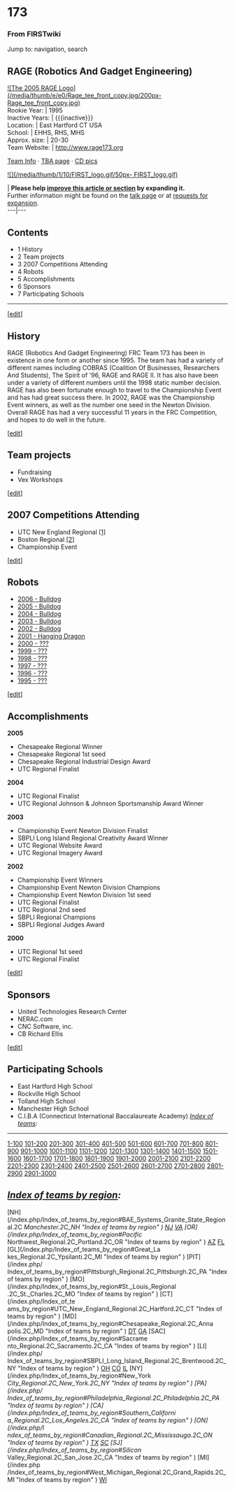 # 173

### From FIRSTwiki

Jump to: navigation, search

RAGE (Robotics And Gadget Engineering)  
---  
[![The 2005 RAGE Logo](/media/thumb/e/e0/Rage_tee_front_copy.jpg/200px-
Rage_tee_front_copy.jpg)](/index.php/Image:Rage_tee_front_copy.jpg "The 2005
RAGE Logo" )  
Rookie Year: | 1995  
Inactive Years: | {{{inactive}}}  
Location: | East Hartford CT USA  
School: | EHHS, RHS, MHS  
Approx. size: | 20-30  
Team Website: | <http://www.rage173.org>  
  
[Team Info](http://frclinks.appspot.com/t/173
"http://frclinks.appspot.com/t/173" ) · [TBA
page](http://www.thebluealliance.net/tbatv/team.php?team=173
"http://www.thebluealliance.net/tbatv/team.php?team=173" ) · [CD
pics](http://www.chiefdelphi.com/media/photos/tags/frc173
"http://www.chiefdelphi.com/media/photos/tags/frc173" )  
  
[![](/media/thumb/1/10/FIRST_logo.gif/50px-
FIRST_logo.gif)](/index.php/Image:FIRST_logo.gif "" )

| **Please help [improve this article or
section](http://www.firstwiki.net/index.php?title=173&action=edit
"http://www.firstwiki.net/index.php?title=173&action=edit" ) by expanding
it.**  
Further information might be found on the [talk
page](/index.php?title=Talk:173&action=edit "Talk:173" ) or at [requests for
expansion](/index.php/FIRSTwiki:Requests_for_expansion "FIRSTwiki:Requests for
expansion" ).  
---|---  
  
  

## Contents

  * 1 History
  * 2 Team projects
  * 3 2007 Competitions Attending
  * 4 Robots
  * 5 Accomplishments
  * 6 Sponsors
  * 7 Participating Schools  
---  
  
[[edit](/index.php?title=173&action=edit&section=1 "Edit section: History" )]

## History

RAGE (Robotics And Gadget Engineering) FRC Team 173 has been in existence in
one form or another since 1995. The team has had a variety of different names
including COBRAS (Coalition Of Businesses, Researchers And Students), The
Spirit of '96, RAGE and RAGE II. It has also have been under a variety of
different numbers until the 1998 static number decision. RAGE has also been
fortunate enough to travel to the Championship Event and has had great success
there. In 2002, RAGE was the Championship Event winners, as well as the number
one seed in the Newton Division. Overall RAGE has had a very successful 11
years in the FRC Competition, and hopes to do well in the future.

[[edit](/index.php?title=173&action=edit&section=2 "Edit section: Team
projects" )]

## Team projects

  * Fundraising 
  * Vex Workshops 

[[edit](/index.php?title=173&action=edit&section=3 "Edit section: 2007
Competitions Attending" )]

## 2007 Competitions Attending

  * UTC New England Regional [[1]](http://www.newenglandregional.org/ "http://www.newenglandregional.org/" )
  * Boston Regional [[2]](http://bostonfirst.org/ "http://bostonfirst.org/" )
  * Championship Event 

[[edit](/index.php?title=173&action=edit&section=4 "Edit section: Robots" )]

## Robots

  * [2006 - Bulldog](/index.php/173_in_2006 "173 in 2006" )
  * [2005 - Bulldog](/index.php/173_in_2005 "173 in 2005" )
  * [2004 - Bulldog](/index.php?title=173_in_2004&action=edit "173 in 2004" )
  * [2003 - Bulldog](/index.php?title=173_in_2003&action=edit "173 in 2003" )
  * [2002 - Bulldog](/index.php?title=173_in_2002&action=edit "173 in 2002" )
  * [2001 - Hanging Dragon](/index.php?title=173_in_2001&action=edit "173 in 2001" )
  * [2000 - ???](/index.php?title=173_in_2000&action=edit "173 in 2000" )
  * [1999 - ???](/index.php?title=173_in_1999&action=edit "173 in 1999" )
  * [1998 - ???](/index.php?title=173_in_1998&action=edit "173 in 1998" )
  * [1997 - ???](/index.php?title=173_in_1997&action=edit "173 in 1997" )
  * [1996 - ???](/index.php?title=173_in_1996&action=edit "173 in 1996" )
  * [1995 - ???](/index.php?title=173_in_1995&action=edit "173 in 1995" )

[[edit](/index.php?title=173&action=edit&section=5 "Edit section:
Accomplishments" )]

## Accomplishments

**2005**

  * Chesapeake Regional Winner 
  * Chesapeake Regional 1st seed 
  * Chesapeake Regional Industrial Design Award 
  * UTC Regional Finalist 

**2004**

  * UTC Regional Finalist 
  * UTC Regional Johnson &amp; Johnson Sportsmanship Award Winner 

**2003**

  * Championship Event Newton Division Finalist 
  * SBPLI Long Island Regional Creativity Award Winner 
  * UTC Regional Website Award 
  * UTC Regional Imagery Award 

**2002**

  * Championship Event Winners 
  * Championship Event Newton Division Champions 
  * Championship Event Newton Division 1st seed 
  * UTC Regional Finalist 
  * UTC Regional 2nd seed 
  * SBPLI Regional Champions 
  * SBPLI Regional Judges Award 

**2000**

  * UTC Regional 1st seed 
  * UTC Regional Finalist 

[[edit](/index.php?title=173&action=edit&section=6 "Edit section: Sponsors" )]

## Sponsors

  * United Technologies Research Center 
  * NERAC.com 
  * CNC Software, inc. 
  * CB Richard Ellis 

[[edit](/index.php?title=173&action=edit&section=7 "Edit section:
Participating Schools" )]

## Participating Schools

  * East Hartford High School 
  * Rockville High School 
  * Tolland High School 
  * Manchester High School 
  * C.I.B.A (Connecticut International Baccalaureate Academy) 
_[Index of teams](/index.php/Index_of_teams "Index of teams" ):_  
---  
  
[1-100](/index.php/Index_of_teams#1-100 "Index of teams" )
[101-200](/index.php/Index_of_teams#101-200 "Index of teams" )
[201-300](/index.php/Index_of_teams#201-300 "Index of teams" )
[301-400](/index.php/Index_of_teams#301-400 "Index of teams" )
[401-500](/index.php/Index_of_teams#401-500 "Index of teams" )
[501-600](/index.php/Index_of_teams#501-600 "Index of teams" )
[601-700](/index.php/Index_of_teams#601-700 "Index of teams" )
[701-800](/index.php/Index_of_teams#701-800 "Index of teams" )
[801-900](/index.php/Index_of_teams#801-900 "Index of teams" )
[901-1000](/index.php/Index_of_teams#901-1000 "Index of teams" )
[1001-1100](/index.php/Index_of_teams#1001-1100 "Index of teams" )
[1101-1200](/index.php/Index_of_teams#1101-1200 "Index of teams" )
[1201-1300](/index.php/Index_of_teams#1201-1300 "Index of teams" )
[1301-1400](/index.php/Index_of_teams#1301-1400 "Index of teams" )
[1401-1500](/index.php/Index_of_teams#1401-1500 "Index of teams" )
[1501-1600](/index.php/Index_of_teams#1501-1600 "Index of teams" )
[1601-1700](/index.php/Index_of_teams#1601-1700 "Index of teams" )
[1701-1800](/index.php/Index_of_teams#1701-1800 "Index of teams" )
[1801-1900](/index.php/Index_of_teams#1801-1900 "Index of teams" )
[1901-2000](/index.php/Index_of_teams#1901-2000 "Index of teams" )
[2001-2100](/index.php/Index_of_teams#2001-2100 "Index of teams" )
[2101-2200](/index.php/Index_of_teams#2101-2200 "Index of teams" )
[2201-2300](/index.php/Index_of_teams#2201-2300 "Index of teams" )
[2301-2400](/index.php/Index_of_teams#2301-2400 "Index of teams" )
[2401-2500](/index.php/Index_of_teams#2401-2500 "Index of teams" )
[2501-2600](/index.php/Index_of_teams#2501-2600 "Index of teams" )
[2601-2700](/index.php/Index_of_teams#2601-2700 "Index of teams" )
[2701-2800](/index.php/Index_of_teams#2701-2800 "Index of teams" )
[2801-2900](/index.php/Index_of_teams#2801-2900 "Index of teams" )
[2901-3000](/index.php/Index_of_teams#2901-3000 "Index of teams" )  
  
_[Index of teams by region](/index.php/Index_of_teams_by_region "Index of
teams by region" ):_  
---  
  
[NH](/index.php/Index_of_teams_by_region#BAE_Systems_Granite_State_Regional.2C
_Manchester.2C_NH "Index of teams by region" )
[NJ](/index.php/Index_of_teams_by_region#New_Jersey_Regional.2C_Trenton.2C_NJ
"Index of teams by region" )
[VA](/index.php/Index_of_teams_by_region#NASA.2FVCU_Regional.2C_Richmond.2C_VA
"Index of teams by region" ) [OR](/index.php/Index_of_teams_by_region#Pacific_
Northwest_Regional.2C_Portland.2C_OR "Index of teams by region" )
[AZ](/index.php/Index_of_teams_by_region#Arizona_Regional.2C_Phoenix.2C_AZ
"Index of teams by region" )
[FL](/index.php/Index_of_teams_by_region#Florida_Regional.2C_Orlando.2C_FL
"Index of teams by region" ) [GL](/index.php/Index_of_teams_by_region#Great_La
kes_Regional.2C_Ypsilanti.2C_MI "Index of teams by region" ) [PIT](/index.php/
Index_of_teams_by_region#Pittsburgh_Regional.2C_Pittsburgh.2C_PA "Index of
teams by region" ) [MO](/index.php/Index_of_teams_by_region#St._Louis_Regional
.2C_St._Charles.2C_MO "Index of teams by region" ) [CT](/index.php/Index_of_te
ams_by_region#UTC_New_England_Regional.2C_Hartford.2C_CT "Index of teams by
region" ) [MD](/index.php/Index_of_teams_by_region#Chesapeake_Regional.2C_Anna
polis.2C_MD "Index of teams by region" )
[DT](/index.php/Index_of_teams_by_region#Detroit_Regional.2C_Detroit.2C_MI
"Index of teams by region" )
[GA](/index.php/Index_of_teams_by_region#Peachtree_Regional.2C_Duluth.2C_GA
"Index of teams by region" ) [SAC](/index.php/Index_of_teams_by_region#Sacrame
nto_Regional.2C_Sacramento.2C_CA "Index of teams by region" ) [LI](/index.php/
Index_of_teams_by_region#SBPLI_Long_Island_Regional.2C_Brentwood.2C_NY "Index
of teams by region" )
[OH](/index.php/Index_of_teams_by_region#Buckeye_Regional.2C_Cleveland.2C_OH
"Index of teams by region" )
[CO](/index.php/Index_of_teams_by_region#Colorado_Regional.2C_Denver.2C_CO
"Index of teams by region" )
[IL](/index.php/Index_of_teams_by_region#Midwest_Regional.2C_Evanston.2C_IL
"Index of teams by region" ) [NY](/index.php/Index_of_teams_by_region#New_York
_City_Regional.2C_New_York.2C_NY "Index of teams by region" ) [PA](/index.php/
Index_of_teams_by_region#Philadelphia_Regional.2C_Philadelphia.2C_PA "Index of
teams by region" ) [CA](/index.php/Index_of_teams_by_region#Southern_Californi
a_Regional.2C_Los_Angeles.2C_CA "Index of teams by region" ) [ON](/index.php/I
ndex_of_teams_by_region#Canadian_Regional.2C_Mississauga.2C_ON "Index of teams
by region" )
[TX](/index.php/Index_of_teams_by_region#Lone_Star_Regional.2C_Houston.2C_TX
"Index of teams by region" )
[SC](/index.php/Index_of_teams_by_region#Palmetto_Regional.2C_Columbia.2C_SC
"Index of teams by region" ) [SJ](/index.php/Index_of_teams_by_region#Silicon_
Valley_Regional.2C_San_Jose.2C_CA "Index of teams by region" ) [MI](/index.php
/Index_of_teams_by_region#West_Michigan_Regional.2C_Grand_Rapids.2C_MI "Index
of teams by region" )
[WI](/index.php/Index_of_teams_by_region#Wisconsin_Regional.2C_Milwaukee.2C_WI
"Index of teams by region" )  
  
